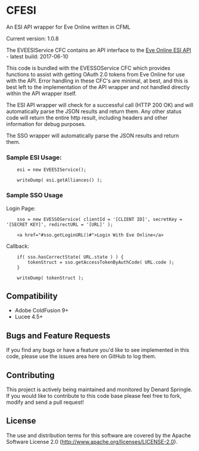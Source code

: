 # CFESI
An ESI API wrapper for Eve Online written in CFML

Current version: 1.0.8

The EVEESIService CFC contains an API interface to the [Eve Online ESI API](https://esi.tech.ccp.is/latest/) - latest build: 2017-06-10

This code is bundled with the EVESSOService CFC which provides functions to assist with getting OAuth 2.0 tokens from Eve Online for use with the API. Error handling in these CFC's are minimal, at best, and this is best left to the implementation of the API wrapper and not handled directly within the API wrapper itself.

The ESI API wrapper will check for a successful call (HTTP 200 OK) and will automatically parse the JSON results and return them. Any other status code will return the entire http result, including headers and other information for debug purposes.

The SSO wrapper will automatically parse the JSON results and return them. 


### Sample ESI Usage:

```
	esi = new EVEESIService();
  
	writeDump( esi.getAlliances() );
```


### Sample SSO Usage

Login Page:

```
	sso = new EVESSOService( clientId = '[CLIENT ID]', secretKey = '[SECRET KEY]', redirectURL = '[URL]' );

	<a href="#sso.getLoginURL()#">Login With Eve Online</a>
```

Callback:

```
	if( sso.hasCorrectState( URL.state ) ) {
		tokenStruct = sso.getAccessTokenByAuthCode( URL.code );
	}

	writeDump( tokenStruct );
```


## Compatibility

* Adobe ColdFusion 9+
* Lucee 4.5+


## Bugs and Feature Requests

If you find any bugs or have a feature you'd like to see implemented in this code, please use the issues area here on GitHub to log them.

## Contributing

This project is actively being maintained and monitored by Denard Springle. If you would like to contribute to this code base please feel free to fork, modify and send a pull request!

## License

The use and distribution terms for this software are covered by the Apache Software License 2.0 (http://www.apache.org/licenses/LICENSE-2.0).
